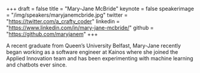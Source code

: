+++
draft = false
title = "Mary-Jane McBride"
keynote = false
speakerimage = "/img/speakers/maryjanemcbride.jpg"
twitter = "https://twitter.com/a_crafty_coder"
linkedin = "https://www.linkedin.com/in/mary-jane-mcbride/"
github = "https://github.com/maryjanem"
+++

A recent graduate from Queen’s University Belfast, Mary-Jane recently began working as a software engineer at Kainos where she joined the Applied Innovation team and has been experimenting with machine learning and chatbots ever since.